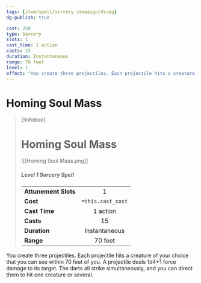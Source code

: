 ```yaml
---
tags: [item/spell/sorcery campaign/dsrpg]
dg-publish: true

cost: 250
type: Sorcery
slots: 1
cast_time: 1 action
casts: 15
duration: Instantaneous
range: 70 feet
level: 1
effect: "You create three projectiles. Each projectile hits a creature of your choice that you can see within 70 feet of you. A projectile deals 1d4+1 force damage to its target. The darts all strike simultaneously, and you can direct them to hit one creature or several."
---
```

# Homing Soul Mass

> [!infobox]
> # Homing Soul Mass
> ![[Homing Soul Mass.png]]
> ##### Level 1 Sorcery Spell
> | | |
> | :-- | :-: |
> | **Attunement Slots** | 1 |
> | **Cost** | `=this.cast_cost` |
> | **Cast Time** | 1 action |
> | **Casts** | 15 |
> | **Duration** |  Instantaneous |
> | **Range** |  70 feet |

You create three projectiles. Each projectile hits a creature of your choice that you can see within 70 feet of you. A projectile deals 1d4+1 force damage to its target. The darts all strike simultaneously, and you can direct them to hit one creature or several.

